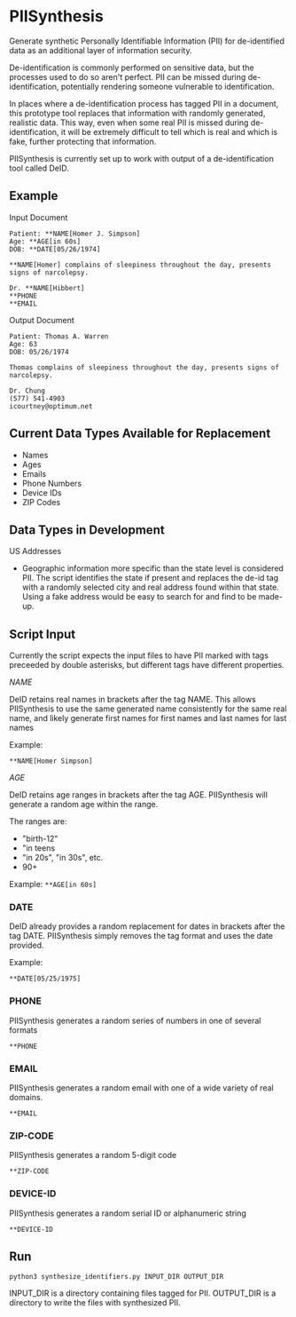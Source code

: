 # PIISynthesis
Generate synthetic Personally Identifiable Information (PII) for de-identified data as an additional layer of information security.

De-identification is commonly performed on sensitive data, but the processes used to do so aren't perfect. 
PII can be missed during de-identification, potentially rendering someone vulnerable to identification.

In places where a de-identification process has tagged PII in a document, this prototype tool replaces that information with randomly generated, realistic data.
This way, even when some real PII is missed during de-identification, it will be extremely difficult to tell which is real and which is fake, further protecting that information.

PIISynthesis is currently set up to work with output of a de-identification tool called DeID. 

## Example

Input Document
```
Patient: **NAME[Homer J. Simpson]
Age: **AGE[in 60s]
DOB: **DATE[05/26/1974]

**NAME[Homer] complains of sleepiness throughout the day, presents signs of narcolepsy.

Dr. **NAME[Hibbert]
**PHONE
**EMAIL
```

Output Document
```
Patient: Thomas A. Warren
Age: 63
DOB: 05/26/1974

Thomas complains of sleepiness throughout the day, presents signs of narcolepsy.

Dr. Chung
(577) 541-4903
icourtney@optimum.net
```

## Current Data Types Available for Replacement

* Names
* Ages
* Emails
* Phone Numbers
* Device IDs
* ZIP Codes

## Data Types in Development

US Addresses

* Geographic information more specific than the state level is considered PII. The script identifies the state if present and replaces the de-id tag with a randomly selected city and real address found within that state. Using a fake address would be easy to search for and find to be made-up.  


## Script Input

Currently the script expects the input files to have PII marked with tags preceeded by double asterisks, but different tags have different properties.


*NAME*

DeID retains real names in brackets after the tag NAME. 
This allows PIISynthesis to use the same generated name consistently for the same real name, and likely generate first names for first names and last names for last names

Example:

`**NAME[Homer Simpson]`

*AGE*

DeID retains age ranges in brackets after the tag AGE.
PIISynthesis will generate a random age within the range.

The ranges are:
* "birth-12"
* "in teens
* "in 20s", "in 30s", etc.
* 90+

Example:
`**AGE[in 60s]`


### DATE
DeID already provides a random replacement for dates in brackets after the tag DATE.
PIISynthesis simply removes the tag format and uses the date provided.

Example:

`**DATE[05/25/1975]`

### PHONE
PIISynthesis generates a random series of numbers in one of several formats

`**PHONE`

### EMAIL
PIISynthesis generates a random email with one of a wide variety of real domains.

`**EMAIL`

### ZIP-CODE
PIISynthesis generates a random 5-digit code

`**ZIP-CODE`

### DEVICE-ID
PIISynthesis generates a random serial ID or alphanumeric string

`**DEVICE-ID`


## Run

```python3 synthesize_identifiers.py INPUT_DIR OUTPUT_DIR```

INPUT_DIR is a directory containing files tagged for PII. 
OUTPUT_DIR is a directory to write the files with synthesized PII.

